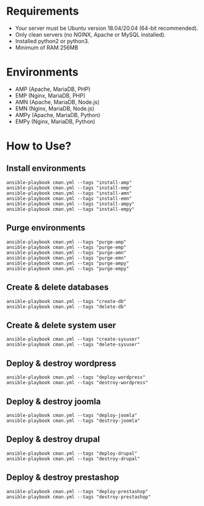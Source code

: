 # Requirements
- Your server must be Ubuntu version 18.04/20.04 (64-bit recommended).
- Only clean servers (no NGINX, Apache or MySQL installed).
- Installed python2 or python3.
- Minimum of RAM 256MB

# Environments
- AMP (Apache, MariaDB, PHP)
- EMP (Nginx, MariaDB, PHP)
- AMN (Apache, MariaDB, Node.js)
- EMN (Nginx, MariaDB, Node.js)
- AMPy (Apache, MariaDB, Python)
- EMPy (Nginx, MariaDB, Python)

# How to Use?
## Install environments
```
ansible-playbook cman.yml --tags "install-amp"
ansible-playbook cman.yml --tags "install-emp"
ansible-playbook cman.yml --tags "install-amn"
ansible-playbook cman.yml --tags "install-emn"
ansible-playbook cman.yml --tags "install-ampy"
ansible-playbook cman.yml --tags "install-empy"
```

## Purge environments
```
ansible-playbook cman.yml --tags "purge-amp"
ansible-playbook cman.yml --tags "purge-emp"
ansible-playbook cman.yml --tags "purge-amn"
ansible-playbook cman.yml --tags "purge-emn"
ansible-playbook cman.yml --tags "purge-ampy"
ansible-playbook cman.yml --tags "purge-empy"
```

## Create & delete databases
```
ansible-playbook cman.yml --tags "create-db"
ansible-playbook cman.yml --tags "delete-db"
```

## Create & delete system user
```
ansible-playbook cman.yml --tags "create-sysuser"
ansible-playbook cman.yml --tags "delete-sysuser"
```

## Deploy & destroy wordpress
```
ansible-playbook cman.yml --tags "deploy-wordpress"
ansible-playbook cman.yml --tags "destroy-wordpress"
```

## Deploy & destroy joomla
```
ansible-playbook cman.yml --tags "deploy-joomla"
ansible-playbook cman.yml --tags "destroy-joomla"
```

## Deploy & destroy drupal
```
ansible-playbook cman.yml --tags "deploy-drupal"
ansible-playbook cman.yml --tags "destroy-drupal"
```

## Deploy & destroy prestashop
```
ansible-playbook cman.yml --tags "deploy-prestashop"
ansible-playbook cman.yml --tags "destroy-prestashop"